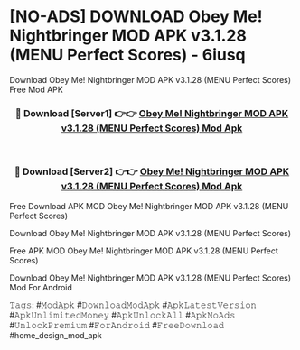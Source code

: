 # [NO-ADS] DOWNLOAD Obey Me! Nightbringer MOD APK v3.1.28 (MENU Perfect Scores) - 6iusq
Download Obey Me! Nightbringer MOD APK v3.1.28 (MENU Perfect Scores) Free Mod APK

<div align="center">
<h3>🔴 Download [Server1] 👉👉 <a href="https://apk-comot.site?title=Obey_Me!_Nightbringer_MOD_APK_v3.1.28_(MENU_Perfect_Scores)">Obey Me! Nightbringer MOD APK v3.1.28 (MENU Perfect Scores) Mod Apk</a></h3><br>

<h3>🔴 Download [Server2] 👉👉 <a href="https://apk-comot.site?title=Obey_Me!_Nightbringer_MOD_APK_v3.1.28_(MENU_Perfect_Scores)">Obey Me! Nightbringer MOD APK v3.1.28 (MENU Perfect Scores) Mod Apk</a></h3>
</div>


Free Download APK MOD Obey Me! Nightbringer MOD APK v3.1.28 (MENU Perfect Scores)

Download Obey Me! Nightbringer MOD APK v3.1.28 (MENU Perfect Scores) 

Free APK MOD Obey Me! Nightbringer MOD APK v3.1.28 (MENU Perfect Scores) 

Download Obey Me! Nightbringer MOD APK v3.1.28 (MENU Perfect Scores) Mod For Android

𝚃𝚊𝚐𝚜: #𝙼𝚘𝚍𝙰𝚙𝚔 #𝙳𝚘𝚠𝚗𝚕𝚘𝚊𝚍𝙼𝚘𝚍𝙰𝚙𝚔 #𝙰𝚙𝚔𝙻𝚊𝚝𝚎𝚜𝚝𝚅𝚎𝚛𝚜𝚒𝚘𝚗 #𝙰𝚙𝚔𝚄𝚗𝚕𝚒𝚖𝚒𝚝𝚎𝚍𝙼𝚘𝚗𝚎𝚢 #𝙰𝚙𝚔𝚄𝚗𝚕𝚘𝚌𝚔𝙰𝚕𝚕 #𝙰𝚙𝚔𝙽𝚘𝙰𝚍𝚜 #𝚄𝚗𝚕𝚘𝚌𝚔𝙿𝚛𝚎𝚖𝚒𝚞𝚖 #𝙵𝚘𝚛𝙰𝚗𝚍𝚛𝚘𝚒𝚍 #𝙵𝚛𝚎𝚎𝙳𝚘𝚠𝚗𝚕𝚘𝚊𝚍 #home_design_mod_apk
